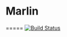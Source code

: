 # Marlin
=====
[![Build Status](https://travis-ci.org/mielientiev/Marlin.png?branch=master)](https://travis-ci.org/mielientiev/Marlin)
